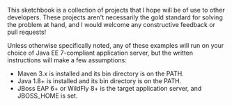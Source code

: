 This sketchbook is a collection of projects that I hope will be of use to other developers.  These projects aren't necessarily the gold standard for solving the problem at hand, and I would welcome any constructive feedback or pull requests!

Unless otherwise specifically noted, any of these examples will run on your choice of Java EE 7-compliant application server, but the written instructions will make a few assumptions:

- Maven 3.x is installed and its bin directory is on the PATH.
- Java 1.8+ is installed and its bin directory is on the PATH.
- JBoss EAP 6+ or WildFly 8+ is the target application server, and JBOSS_HOME is set.

